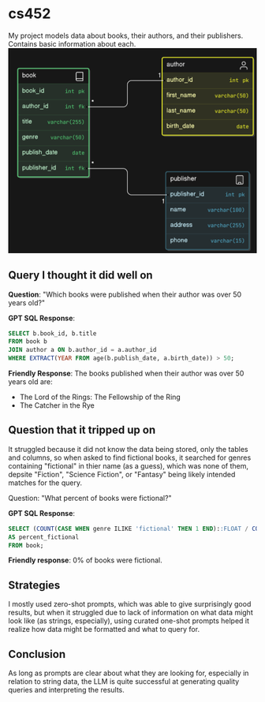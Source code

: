 # cs452
My project models data about books, their authors, and their publishers. Contains basic information about each.
<img src="erd.png">


## Query I thought it did well on

**Question**: "Which books were published when their author was over 50 years old?"

**GPT SQL Response**:
```sql
SELECT b.book_id, b.title
FROM book b
JOIN author a ON b.author_id = a.author_id
WHERE EXTRACT(YEAR FROM age(b.publish_date, a.birth_date)) > 50;
```

**Friendly Response**: 
The books published when their author was over 50 years old are:
- The Lord of the Rings: The Fellowship of the Ring
- The Catcher in the Rye

## Question that it tripped up on
It struggled because it did not know the data being stored, only the tables and columns, so when asked to find fictional books, it searched for genres containing "fictional" in thier name (as a guess), which was none of them, depsite "Fiction", "Science Fiction", or "Fantasy" being likely intended matches for the query.

Question: "What percent of books were fictional?"

**GPT SQL Response**:
```sql
SELECT (COUNT(CASE WHEN genre ILIKE 'fictional' THEN 1 END)::FLOAT / COUNT(*) * 100)
AS percent_fictional
FROM book;
```

**Friendly response**: 0% of books were fictional.

## Strategies
I mostly used zero-shot prompts, which was able to give surprisingly good results, but when it struggled due to lack of information on what data might look like (as strings, especially), using curated one-shot prompts helped it realize how data might be formatted and what to query for.

## Conclusion
As long as prompts are clear about what they are looking for, especially in relation to string data, the LLM is quite successful at generating quality queries and interpreting the results.
